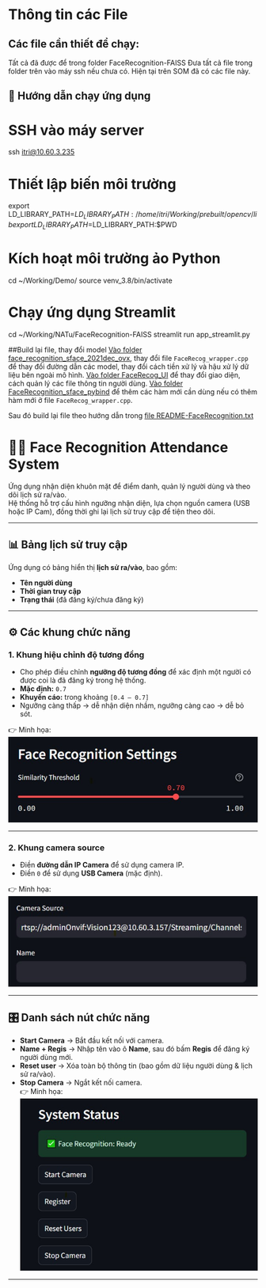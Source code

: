 # Thông tin các File

## Các file cần thiết để chạy:
Tất cả đã được để trong folder FaceRecognition-FAISS
Đưa tất cả file trong folder trên vào máy ssh nếu chưa có. Hiện tại trên SOM đã có các file này. 

## 🚀 Hướng dẫn chạy ứng dụng


# SSH vào máy server
ssh itri@10.60.3.235

# Thiết lập biến môi trường
export LD_LIBRARY_PATH=$LD_LIBRARY_PATH:/home/itri/Working/prebuilt/opencv/lib
export LD_LIBRARY_PATH=$LD_LIBRARY_PATH:$PWD

# Kích hoạt môi trường ảo Python
cd ~/Working/Demo/
source venv_3.8/bin/activate

# Chạy ứng dụng Streamlit
cd ~/Working/NATu/FaceRecognition-FAISS
streamlit run app_streamlit.py

##Build lại file, thay đổi model
[Vào folder face_recognition_sface_2021dec_ovx](./face_recognition_sface_2021dec_ovx), thay đổi file `FaceRecog_wrapper.cpp` để thay đổi đường dẫn các model, thay đổi cách tiền xử lý và hậu xử lý dữ liệu bên ngoài mô hình.
[Vào folder FaceRecog_UI](./FaceRecog_UI) để thay đổi giao diện, cách quản lý các file thông tin người dùng.
[Vào folder FaceRecognition_sface_pybind](./FaceRecognition_sface_pybind) để thêm các hàm mới cần dùng nếu có thêm hàm mới ở file `FaceRecog_wrapper.cpp`.

Sau đó build lại file theo hướng dẫn trong [file README-FaceRecognition.txt](./README-FaceRecognition.txt)
# 🧑‍💻 Face Recognition Attendance System  

Ứng dụng nhận diện khuôn mặt để điểm danh, quản lý người dùng và theo dõi lịch sử ra/vào.  
Hệ thống hỗ trợ cấu hình ngưỡng nhận diện, lựa chọn nguồn camera (USB hoặc IP Cam), đồng thời ghi lại lịch sử truy cập để tiện theo dõi.  

---

## 📊 Bảng lịch sử truy cập  
Ứng dụng có bảng hiển thị **lịch sử ra/vào**, bao gồm:  
- **Tên người dùng**  
- **Thời gian truy cập**  
- **Trạng thái** (đã đăng ký/chưa đăng ký)  


---

## ⚙️ Các khung chức năng  

### 1. Khung hiệu chỉnh độ tương đồng  
- Cho phép điều chỉnh **ngưỡng độ tương đồng** để xác định một người có được coi là đã đăng ký trong hệ thống.  
- **Mặc định:** `0.7`  
- **Khuyến cáo:** trong khoảng `[0.4 – 0.7]`  
- Ngưỡng càng thấp → dễ nhận diện nhầm, ngưỡng càng cao → dễ bỏ sót.  

👉 Minh họa:  
![Khung điều chỉnh độ tương đồng](./images/threshold.jpg)  

---

### 2. Khung camera source  
- Điền **đường dẫn IP Camera** để sử dụng camera IP.  
- Điền `0` để sử dụng **USB Camera** (mặc định).  

👉 Minh họa:  
![Khung camera](./images/camera_source.jpg)  

---

## 🎛️ Danh sách nút chức năng  

- **Start Camera** → Bắt đầu kết nối với camera.  
- **Name + Regis** → Nhập tên vào ô **Name**, sau đó bấm **Regis** để đăng ký người dùng mới.  
- **Reset user** → Xóa toàn bộ thông tin (bao gồm dữ liệu người dùng & lịch sử ra/vào).  
- **Stop Camera** → Ngắt kết nối camera.  
👉 Minh họa:  
![Các nút chức năng](./images/button.jpg)  
---




